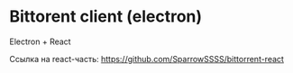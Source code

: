 # Bittorent client (electron)

Electron + React

Ссылка на react-часть: https://github.com/SparrowSSSS/bittorrent-react
